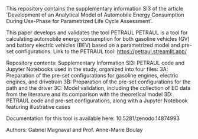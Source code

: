 This repository contains the supplementary information SI3 of the article 'Development of an Analytical Model of Automobile Energy Consumption During Use-Phase for Parametrized Life Cycle Assessment'.

This paper develops and validates the tool PETRAUL 
PETRAUL is a tool for calculating automobile energy consumption for both gasoline vehicles (GV) and battery electric vehicles (BEV) based on a parametrized model and pre-set configurations.
Link to the PETRAUL tool: https://petraul.streamlit.app/

Repository contents:
Supplementary Information SI3: PETRAUL code and Jupyter Notebooks used in the study, organized into four files:
3A: Preparation of the pre-set configurations for gasoline engines, electric engines, and drivetrain
3B: Preparation of the pre-set configurations for the path and the driver
3C: Model validation, including the collection of EC data from the literature and its comparison with the theoretical model
3D: PETRAUL code and pre-set configurations, along with a Jupyter Notebook featuring illustrative cases

Documentation for this tool is available here: 10.5281/zenodo.14874993

Authors: Gabriel Magnaval and Prof. Anne-Marie Boulay


